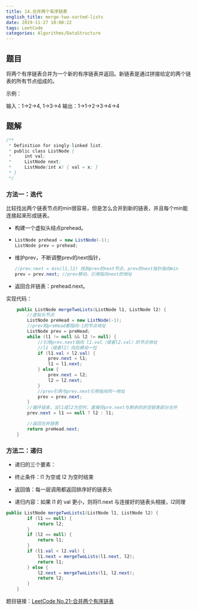 ```yaml
---
title: 14.合并两个有序链表
english_title: merge-two-sorted-lists
date: 2019-11-27 10:00:22
tags: LeetCode
categories: Algorithms/DataStructure
---
```


## 题目

将两个有序链表合并为一个新的有序链表并返回。新链表是通过拼接给定的两个链表的所有节点组成的。 

示例：

输入：1->2->4, 1->3->4
输出：1->1->2->3->4->4



## 题解

```java
/**
 * Definition for singly-linked list.
 * public class ListNode {
 *     int val;
 *     ListNode next;
 *     ListNode(int x) { val = x; }
 * }
 */
```



### 方法一：迭代

比较找出两个链表节点的min很容易，但是怎么合并到新的链表，并且每个min能连接起来形成链表。

* 构建一个虚拟头结点prehead。

* ```Java
  ListNode prehead = new ListNode(-1);
  ListNode prev = prehead;
  ```

* 维护prev，不断调整prev的next指针，

  ```java
  //prev.next = min(l1,l2) 找到prev的next节点，prev的next指针指向min
  prev = prev.next; //prev移动，引用指向next的地址
  ```

* 返回合并链表：prehead.next。

  

实现代码：

  ```java
      public ListNode mergeTwoLists(ListNode l1, ListNode l2) {
          //虚拟头节点
          ListNode preHead = new ListNode(-1);
          //prev和preHead都指向-1的节点地址
          ListNode prev = preHead;
          while (l1 != null && l2 != null) {
              //引用prev.next指向 l1.val（或者l2.val）的节点地址
              //l1（或者l2）向后移动一位
              if (l1.val < l2.val) {
                  prev.next = l1;
                  l1 = l1.next;
              } else {
                  prev.next = l2;
                  l2 = l2.next;
              }
              //prev引用与prev.next引用指向同一地址
              prev = prev.next;
          }
          //循环结束，当l1或l2为空时，直接将pre.next与剩余的非空链表部分合并
          prev.next = l1 == null ? l2 : l1;
  
          //返回合并链表
          return preHead.next;
      }
  
  ```

  

### 方法二：递归

* 递归的三个要素：

* 终止条件：l1 为空或 l2 为空时结束

* 返回值：每一层调用都返回排序好的链表头

* 递归内容：如果 l1 的 val 更小，则将l1.next 与连接好的链表头相接，l2同理

```java
public ListNode mergeTwoLists1(ListNode l1, ListNode l2) {
        if (l1 == null) {
            return l2;
        }
        if (l2 == null) {
            return l1;
        }
        if (l1.val < l2.val) {
            l1.next = mergeTwoLists(l1.next, l2);
            return l1;
        } else {
            l2.next = mergeTwoLists(l1, l2.next);
            return l2;
        }
    }
```



题目链接：[LeetCode No.21-合并两个有序链表](https://leetcode-cn.com/problems/merge-two-sorted-lists/)


